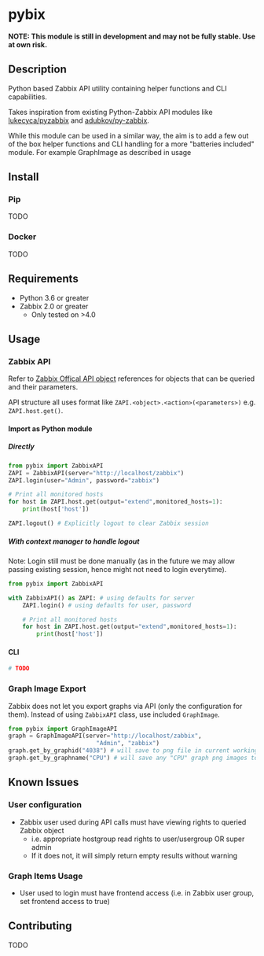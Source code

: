 # pybix

**NOTE: This module is still in development and may not be fully stable. Use at own risk.**

## Description

Python based Zabbix API utility containing helper functions and CLI capabilities.

Takes inspiration from existing Python-Zabbix API modules like [lukecyca/pyzabbix](https://github.com/lukecyca/pyzabbix) and [adubkov/py-zabbix](https://github.com/adubkov/py-zabbix). 

While this module can be used in a similar way, the aim is to add a few out of the box helper functions and CLI handling for a more "batteries included" module. For example GraphImage as described in usage

## Install

### Pip

TODO

### Docker

TODO

## Requirements

* Python 3.6 or greater
* Zabbix 2.0 or greater
  * Only tested on >4.0

## Usage

### Zabbix API

Refer to [Zabbix Offical API object](https://www.zabbix.com/documentation/4.2/manual/api/reference) references for objects that can be queried and their parameters.

API structure all uses format like `ZAPI.<object>.<action>(<parameters>)` e.g. `ZAPI.host.get()`.

#### Import as Python module

##### Directly

```python
from pybix import ZabbixAPI
ZAPI = ZabbixAPI(server="http://localhost/zabbix")
ZAPI.login(user="Admin", password="zabbix")

# Print all monitored hosts
for host in ZAPI.host.get(output="extend",monitored_hosts=1):
    print(host['host'])

ZAPI.logout() # Explicitly logout to clear Zabbix session
```

##### With context manager to handle logout

Note: Login still must be done manually (as in the future we may allow passing existing session, hence might not need to login everytime).

```python
from pybix import ZabbixAPI

with ZabbixAPI() as ZAPI: # using defaults for server
    ZAPI.login() # using defaults for user, password

    # Print all monitored hosts
    for host in ZAPI.host.get(output="extend",monitored_hosts=1):
        print(host['host'])
```

#### CLI

```python
# TODO
```

### Graph Image Export

Zabbix does not let you export graphs via API (only the configuration for them). Instead of using `ZabbixAPI` class, use included `GraphImage`.

```python
from pybix import GraphImageAPI
graph = GraphImageAPI(server="http://localhost/zabbix",
                         "Admin", "zabbix")
graph.get_by_graphid("4038") # will save to png file in current working directory
graph.get_by_graphname("CPU") # will save any "CPU" graph png images to file in current working directory
```

## Known Issues

### User configuration

* Zabbix user used during API calls must have viewing rights to queried Zabbix object
  * i.e. appropriate hostgroup read rights to user/usergroup OR super admin
  * If it does not, it will simply return empty results without warning

### Graph Items Usage

* User used to login must have frontend access (i.e. in Zabbix user group, set frontend access to true)

## Contributing

TODO